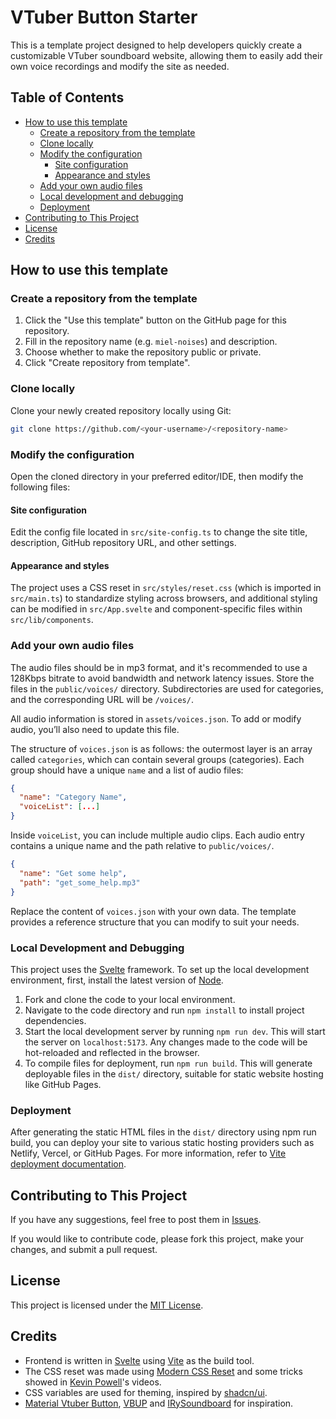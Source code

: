 # VTuber Button Starter

This is a template project designed to help developers quickly create a customizable VTuber soundboard website, allowing them to easily add their own voice recordings and modify the site as needed.

## Table of Contents

- [How to use this template](How-to-use-this-template)
  - [Create a repository from the template](#create-a-repository-from-the-template)
  - [Clone locally](#clone-locally)
  - [Modify the configuration](#modify-the-configuration)
    - [Site configuration](#site-configuration)
    - [Appearance and styles](#appearance-and-styles)
  - [Add your own audio files](#add-your-own-audio-files)
  - [Local development and debugging](#local-development-and-debugging)
  - [Deployment](#deployment)
- [Contributing to This Project](#contributing-to-this-project)
- [License](#license)
- [Credits](#credits)

## How to use this template

### Create a repository from the template

1. Click the "Use this template" button on the GitHub page for this repository.
2. Fill in the repository name (e.g. `miel-noises`) and description.
3. Choose whether to make the repository public or private.
4. Click "Create repository from template".

### Clone locally

Clone your newly created repository locally using Git:

```sh
git clone https://github.com/<your-username>/<repository-name>
```

### Modify the configuration

Open the cloned directory in your preferred editor/IDE, then modify the following files:

#### Site configuration

Edit the config file located in `src/site-config.ts` to change the site title, description, GitHub repository URL, and other settings.

#### Appearance and styles

The project uses a CSS reset in `src/styles/reset.css` (which is imported in `src/main.ts`) to standardize styling across browsers, and additional styling can be modified in `src/App.svelte` and component-specific files within `src/lib/components`.

### Add your own audio files

The audio files should be in mp3 format, and it's recommended to use a 128Kbps bitrate to avoid bandwidth and network latency issues. Store the files in the `public/voices/` directory. Subdirectories are used for categories, and the corresponding URL will be `/voices/`.

All audio information is stored in `assets/voices.json`. To add or modify audio, you’ll also need to update this file.

The structure of `voices.json` is as follows: the outermost layer is an array called `categories`, which can contain several groups (categories). Each group should have a unique `name` and a list of audio files:

```json
{
  "name": "Category Name",
  "voiceList": [...]
}
```

Inside `voiceList`, you can include multiple audio clips. Each audio entry contains a unique name and the path relative to `public/voices/`.

```json
{
  "name": "Get some help",
  "path": "get_some_help.mp3"
}
```

Replace the content of `voices.json` with your own data. The template provides a reference structure that you can modify to suit your needs.

### Local Development and Debugging

This project uses the [Svelte](https://svelte.dev) framework. To set up the local development environment, first, install the latest version of [Node](https://nodejs.org).

1. Fork and clone the code to your local environment.
2. Navigate to the code directory and run `npm install` to install project dependencies.
3. Start the local development server by running `npm run dev`. This will start the server on `localhost:5173`. Any changes made to the code will be hot-reloaded and reflected in the browser.
4. To compile files for deployment, run `npm run build`. This will generate deployable files in the `dist/` directory, suitable for static website hosting like GitHub Pages.

### Deployment

After generating the static HTML files in the `dist/` directory using npm run build, you can deploy your site to various static hosting providers such as Netlify, Vercel, or GitHub Pages. For more information, refer to [Vite deployment documentation](https://vite.dev/guide/static-deploy.html).

## Contributing to This Project

If you have any suggestions, feel free to post them in [Issues](https://github.com/Pyrospower/vtuber-button-starter/issues).

If you would like to contribute code, please fork this project, make your changes, and submit a pull request.

## License

This project is licensed under the [MIT License](LICENSE).

## Credits

- Frontend is written in [Svelte](https://svelte.dev) using [Vite](https://vite.dev) as the build tool.
- The CSS reset was made using [Modern CSS Reset](https://www.joshwcomeau.com/css/custom-css-reset) and some tricks showed in [Kevin Powell](https://youtube.com/kevinpowell)'s videos.
- CSS variables are used for theming, inspired by [shadcn/ui](https://ui.shadcn.com/themes).
- [Material Vtuber Button](https://github.com/lonelyion/material-vtuber-button), [VBUP](https://github.com/vbup-osc) and [IRySoundboard](https://irysoundboard.com) for inspiration.
